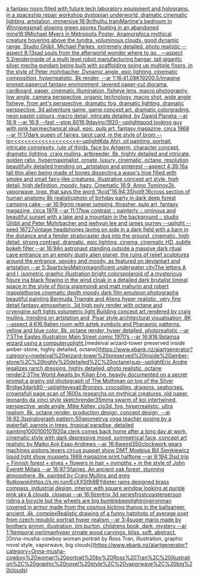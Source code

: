 [a fantasy room filled with future tech laboratory equipment and holograms, in a spaceship repair workshop dystopian underworld, dramatic cinematic lighting, artstation, immersive,](https://www.ebank.nz/aiartgenerator?category=a%20fantasy%20room%20filled%20with%20future%20tech%20laboratory%20equipment%20and%20holograms%2C%20in%20a%20spaceship%20repair%20workshop%20dystopian%20underworld%2C%20dramatic%20cinematic%20lighting%2C%20artstation%2C%20immersive%2C)[16:9](https://www.ebank.nz/aiartgenerator?category=16%3A9)[cthulhu train](https://www.ebank.nz/aiartgenerator?category=cthulhu%20train)[Martine's bedroom in Winnipeg](https://www.ebank.nz/aiartgenerator?category=Martine%27s%20bedroom%20in%20Winnipeg)[small glowing green  spores floating in an abandoned mine](https://www.ebank.nz/aiartgenerator?category=small%20glowing%20green%20%20spores%20floating%20in%20an%20abandoned%20mine)[16:9](https://www.ebank.nz/aiartgenerator?category=16%3A9)[Michael Myers in Metropolis Poster, Anamorphic](https://www.ebank.nz/aiartgenerator?category=Michael%20Myers%20in%20Metropolis%20Poster%2C%20Anamorphic)[a mythical creature hovering above the tundra, voluminous clouds, good dynamic range, Studio Ghibli, Michael Parkes, extremely detailed, photo realistic --aspect 8:13](https://www.ebank.nz/aiartgenerator?category=a%20mythical%20creature%20hovering%20above%20the%20tundra%2C%20voluminous%20clouds%2C%20good%20dynamic%20range%2C%20Studio%20Ghibli%2C%20Michael%20Parkes%2C%20extremely%20detailed%2C%20photo%20realistic%20--aspect%208%3A13)[sad souls from the afterworld wonder where to go , —aspect 5:2](https://www.ebank.nz/aiartgenerator?category=sad%20souls%20from%20the%20afterworld%20wonder%20where%20to%20go%20%2C%20%E2%80%94aspect%205%3A2)[render](https://www.ebank.nz/aiartgenerator?category=render)[inside of a multi level robot manufacturing hangar, tall gigantic silver mecha gundam being built with scaffolding going up multiple floors, in the style of Peter mohrbacher, Dynamic angle, epic lighting, cinematic composition, hyperrealistic, 8k render, --ar 1:1](https://www.ebank.nz/aiartgenerator?category=inside%20of%20a%20multi%20level%20robot%20manufacturing%20hangar%2C%20tall%20gigantic%20silver%20mecha%20gundam%20being%20built%20with%20scaffolding%20going%20up%20multiple%20floors%2C%20in%20the%20style%20of%20Peter%20mohrbacher%2C%20Dynamic%20angle%2C%20epic%20lighting%2C%20cinematic%20composition%2C%20hyperrealistic%2C%208k%20render%2C%20--ar%201%3A1)[6:4](https://www.ebank.nz/aiartgenerator?category=6%3A4)[1.0](https://www.ebank.nz/aiartgenerator?category=1.0)[8K](https://www.ebank.nz/aiartgenerator?category=8K)[1920](https://www.ebank.nz/aiartgenerator?category=1920)[0.5](https://www.ebank.nz/aiartgenerator?category=0.5)[/imagine prompt:papercut fantasy environment, layered paper-cut diorama, cardboard, paper, cinematic illumination, fisheye lens, macro photography, low angle, camera perspective, organic technology, macro shot, wide angle fisheye, from ant's perspective, dramatic fog, dramatic lighting, dramatic perspective, 3d adventure game, game concept art, dramatic colorgrading, neon pastel colours, macro detail, intricate  detailed, by Dawid Planeta --ar 16:9 --ar 16:9 --fast --stop 80](https://www.ebank.nz/aiartgenerator?category=/imagine%20prompt%3Apapercut%20fantasy%20environment%2C%20layered%20paper-cut%20diorama%2C%20cardboard%2C%20paper%2C%20cinematic%20illumination%2C%20fisheye%20lens%2C%20macro%20photography%2C%20low%20angle%2C%20camera%20perspective%2C%20organic%20technology%2C%20macro%20shot%2C%20wide%20angle%20fisheye%2C%20from%20ant%27s%20perspective%2C%20dramatic%20fog%2C%20dramatic%20lighting%2C%20dramatic%20perspective%2C%203d%20adventure%20game%2C%20game%20concept%20art%2C%20dramatic%20colorgrading%2C%20neon%20pastel%20colours%2C%20macro%20detail%2C%20intricate%20%20detailed%2C%20by%20Dawid%20Planeta%20--ar%2016%3A9%20--ar%2016%3A9%20--fast%20--stop%2080)[16:9](https://www.ebank.nz/aiartgenerator?category=16%3A9)[davinci](https://www.ebank.nz/aiartgenerator?category=davinci)[1920](https://www.ebank.nz/aiartgenerator?category=1920)[--uplight](https://www.ebank.nz/aiartgenerator?category=--uplight)[good looking guy with pink hair](https://www.ebank.nz/aiartgenerator?category=good%20looking%20guy%20with%20pink%20hair)[mechanical skull, epic, pulp art, fantasy magazine, circa 1968 --ar 11:17](https://www.ebank.nz/aiartgenerator?category=mechanical%20skull%2C%20epic%2C%20pulp%20art%2C%20fantasy%20magazine%2C%20circa%201968%20--ar%2011%3A17)[dark queen of fairies, tarot card, in the style of brom --lp](https://www.ebank.nz/aiartgenerator?category=dark%20queen%20of%20fairies%2C%20tarot%20card%2C%20in%20the%20style%20of%20brom%20--lp)[<<<<<<<<<<<<<<<<<<<<--uplight](https://www.ebank.nz/aiartgenerator?category=%3C%3C%3C%3C%3C%3C%3C%3C%3C%3C%3C%3C%3C%3C%3C%3C%3C%3C%3C%3C--uplight)[Kda Ahri, oil painting, portrait, intricate complexity, rule of thirds,  face by Artgerm, character concept, dramatic lighting, craig mullins, artbreeder, 8k, highly detailed and intricate, golden ratio, hypermaximalist, ornate, luxury, cinematic, octane, resolution beautifully detailed trending on _artstation and pinterest --aspect 4:3](https://www.ebank.nz/aiartgenerator?category=Kda%20Ahri%2C%20oil%20painting%2C%20portrait%2C%20intricate%20complexity%2C%20rule%20of%20thirds%2C%20%20face%20by%20Artgerm%2C%20character%20concept%2C%20dramatic%20lighting%2C%20craig%20mullins%2C%20artbreeder%2C%208k%2C%20highly%20detailed%20and%20intricate%2C%20golden%20ratio%2C%20hypermaximalist%2C%20ornate%2C%20luxury%2C%20cinematic%2C%20octane%2C%20resolution%20beautifully%20detailed%20trending%20on%20_artstation%20and%20pinterest%20--aspect%204%3A3)[9:16](https://www.ebank.nz/aiartgenerator?category=9%3A16)[a tall thin alien being made of bones dissecting a wasp's hive filled with smoke and small fairy-like creatures, illustrative concept art style, high detail, high definition, moody, hazy, Cinematic 16:9, Anno Tomino](https://www.ebank.nz/aiartgenerator?category=a%20tall%20thin%20alien%20being%20made%20of%20bones%20dissecting%20a%20wasp%27s%20hive%20filled%20with%20smoke%20and%20small%20fairy-like%20creatures%2C%20illustrative%20concept%20art%20style%2C%20high%20detail%2C%20high%20definition%2C%20moody%2C%20hazy%2C%20Cinematic%2016%3A9%2C%20Anno%20Tomino)[y2k, yaporwave, logo, that says the word "Acid"](https://www.ebank.nz/aiartgenerator?category=y2k%2C%20yaporwave%2C%20logo%2C%20that%20says%20the%20word%20%22Acid%22)[16:9](https://www.ebank.nz/aiartgenerator?category=16%3A9)[4:3](https://www.ebank.nz/aiartgenerator?category=4%3A3)[Shot](https://www.ebank.nz/aiartgenerator?category=Shot)[9:16](https://www.ebank.nz/aiartgenerator?category=9%3A16)[cross section of human anatomy 8k realistic](https://www.ebank.nz/aiartgenerator?category=cross%20section%20of%20human%20anatomy%208k%20realistic)[photo of birhday party in dark deep forest camping cake --ar 16:9](https://www.ebank.nz/aiartgenerator?category=photo%20of%20birhday%20party%20in%20dark%20deep%20forest%20camping%20cake%20--ar%2016%3A9)[grim reaper jumping, thrasher, pulp art, fantasy magazine, circa 1978 --ar 11:17](https://www.ebank.nz/aiartgenerator?category=grim%20reaper%20jumping%2C%20thrasher%2C%20pulp%20art%2C%20fantasy%20magazine%2C%20circa%201978%20--ar%2011%3A17)[low contrast :: painterly :: ominous and beautiful sunset with a lake and a mountain in the background :: studio Ghibli and Peter Mohrbacher and jeehyun lee and james gurney --uplight --seed 16727](https://www.ebank.nz/aiartgenerator?category=low%20contrast%20%3A%3A%20painterly%20%3A%3A%20ominous%20and%20beautiful%20sunset%20with%20a%20lake%20and%20a%20mountain%20in%20the%20background%20%3A%3A%20studio%20Ghibli%20and%20Peter%20Mohrbacher%20and%20jeehyun%20lee%20and%20james%20gurney%20--uplight%20--seed%2016727)[vintage headphones laying on side in a dark field with a barn in the distance and a fender stratocaster dug into the ground, cinematic, high detail, strong contrast,  dramatic, epic lighting ,cinema, cinematic HD,,subtle bokeh filter --ar 16:9](https://www.ebank.nz/aiartgenerator?category=vintage%20headphones%20laying%20on%20side%20in%20a%20dark%20field%20with%20a%20barn%20in%20the%20distance%20and%20a%20fender%20stratocaster%20dug%20into%20the%20ground%2C%20cinematic%2C%20high%20detail%2C%20strong%20contrast%2C%20%20dramatic%2C%20epic%20lighting%20%2Ccinema%2C%20cinematic%20HD%2C%2Csubtle%20bokeh%20filter%20--ar%2016%3A9)[An astronaut standing outside a massive dark ritual cave entrance on an empty dusty alien planet, the ruins of relief sculptures around the entrance, spooky and moody, as featured on deviantart and artstation --ar 5:3](https://www.ebank.nz/aiartgenerator?category=An%20astronaut%20standing%20outside%20a%20massive%20dark%20ritual%20cave%20entrance%20on%20an%20empty%20dusty%20alien%20planet%2C%20the%20ruins%20of%20relief%20sculptures%20around%20the%20entrance%2C%20spooky%20and%20moody%2C%20as%20featured%20on%20deviantart%20and%20artstation%20--ar%205%3A3)[particles](https://www.ebank.nz/aiartgenerator?category=particles)[Matrix](https://www.ebank.nz/aiartgenerator?category=Matrix)[magnificent underwater city](https://www.ebank.nz/aiartgenerator?category=magnificent%20underwater%20city)[The letters A and I, isometric graphic illustration bright colors](https://www.ebank.nz/aiartgenerator?category=The%20letters%20A%20and%20I%2C%20isometric%20graphic%20illustration%20bright%20colors)[polaroid of a mysterious figure ina black flowing in the wind cloak in a detailed dark brutalist liminal space in the style of floria sigismondi and matt mahurin and robert mapplethorpe cinematic depth moody dark film emulsion photograph](https://www.ebank.nz/aiartgenerator?category=polaroid%20of%20a%20mysterious%20figure%20ina%20black%20flowing%20in%20the%20wind%20cloak%20in%20a%20detailed%20dark%20brutalist%20liminal%20space%20in%20the%20style%20of%20floria%20sigismondi%20and%20matt%20mahurin%20and%20robert%20mapplethorpe%20cinematic%20depth%20moody%20dark%20film%20emulsion%20photograph)[a beautiful painting Bermuda Triangle and Aliens,hyper realistic, very fine detail,fantasy,atmospheric, 3d high poly render with octane and cryengine,soft lights,volumetric light,Building concept art,rendered by craig mullins ,trending on artstation and ,Pixar style,architectural visualisation ,8K --aspect 4:6](https://www.ebank.nz/aiartgenerator?category=a%20beautiful%20painting%20Bermuda%20Triangle%20and%20Aliens%2Chyper%20realistic%2C%20very%20fine%20detail%2Cfantasy%2Catmospheric%2C%203d%20high%20poly%20render%20with%20octane%20and%20cryengine%2Csoft%20lights%2Cvolumetric%20light%2CBuilding%20concept%20art%2Crendered%20by%20craig%20mullins%20%2Ctrending%20on%20artstation%20and%20%2CPixar%20style%2Carchitectural%20visualisation%20%2C8K%20--aspect%204%3A6)[16:9](https://www.ebank.nz/aiartgenerator?category=16%3A9)[alien room with aztek symbols and Pharaonic patterns, yellow and blue color, 8k, octane render, hyper detailed, photorealistic --ar 7:5](https://www.ebank.nz/aiartgenerator?category=alien%20room%20with%20aztek%20symbols%20and%20Pharaonic%20patterns%2C%20yellow%20and%20blue%20color%2C%208k%2C%20octane%20render%2C%20hyper%20detailed%2C%20photorealistic%20--ar%207%3A5)[The Eagles illustration Main Street comic 1970’s --ar 16:8](https://www.ebank.nz/aiartgenerator?category=The%20Eagles%20illustration%20Main%20Street%20comic%201970%E2%80%99s%20--ar%2016%3A8)[16:9](https://www.ebank.nz/aiartgenerator?category=16%3A9)[plains](https://www.ebank.nz/aiartgenerator?category=plains)[a wizard using a computer](https://www.ebank.nz/aiartgenerator?category=a%20wizard%20using%20a%20computer)[uplight.](https://www.ebank.nz/aiartgenerator?category=uplight.)[medeival wizard-tower preserved inside amber-stone, highly detailed, octane](https://www.ebank.nz/aiartgenerator?category=medeival%20wizard-tower%20preserved%20inside%20amber-stone%2C%20highly%20detailed%2C%20octane)[sup](https://www.ebank.nz/aiartgenerator?category=sup)[--uplight](https://www.ebank.nz/aiartgenerator?category=--uplight)[Eric Andre legalizes ranch dressing, highly detailed, photo realistic, octane render](https://www.ebank.nz/aiartgenerator?category=Eric%20Andre%20legalizes%20ranch%20dressing%2C%20highly%20detailed%2C%20photo%20realistic%2C%20octane%20render)[2:3](https://www.ebank.nz/aiartgenerator?category=2%3A3)[The World Awaits by Kilian Eng](https://www.ebank.nz/aiartgenerator?category=The%20World%20Awaits%20by%20Kilian%20Eng)[, heavily documented on a secret prompt:a grainy old photograph of The Mothman on top of the Silver Bridge](https://www.ebank.nz/aiartgenerator?category=%2C%20heavily%20documented%20on%20a%20secret%20prompt%3Aa%20grainy%20old%20photograph%20of%20The%20Mothman%20on%20top%20of%20the%20Silver%20Bridge)[3](https://www.ebank.nz/aiartgenerator?category=3)[dark](https://www.ebank.nz/aiartgenerator?category=dark)[80](https://www.ebank.nz/aiartgenerator?category=80)[--uplight](https://www.ebank.nz/aiartgenerator?category=--uplight)[eyes](https://www.ebank.nz/aiartgenerator?category=eyes)[all:Bronzes, crocodiles, dragons, seahorses, crowns](https://www.ebank.nz/aiartgenerator?category=all%3ABronzes%2C%20crocodiles%2C%20dragons%2C%20seahorses%2C%20crowns)[full page scan of 1600s researchs on mythical creatures, old paper, leonardo da vinci style sketch](https://www.ebank.nz/aiartgenerator?category=full%20page%20scan%20of%201600s%20researchs%20on%20mythical%20creatures%2C%20old%20paper%2C%20leonardo%20da%20vinci%20style%20sketch)[render](https://www.ebank.nz/aiartgenerator?category=render)[35mm](https://www.ebank.nz/aiartgenerator?category=35mm)[a swarm of koi intertwined, perspective, wide angle, Mike Kelley, clo3d, fog, hyperrealistic, ultra realism, 8k, octane render, production design, concept design, --ar 16:9](https://www.ebank.nz/aiartgenerator?category=a%20swarm%20of%20koi%20intertwined%2C%20perspective%2C%20wide%20angle%2C%20Mike%20Kelley%2C%20clo3d%2C%20fog%2C%20hyperrealistic%2C%20ultra%20realism%2C%208k%2C%20octane%20render%2C%20production%20design%2C%20concept%20design%2C%20--ar%2016%3A9)[2:3](https://www.ebank.nz/aiartgenerator?category=2%3A3)[spiralograph pattern](https://www.ebank.nz/aiartgenerator?category=spiralograph%20pattern)[.50](https://www.ebank.nz/aiartgenerator?category=.50)[geometry](https://www.ebank.nz/aiartgenerator?category=geometry)[a yoga teacher posing by a waterfall, parrots in trees, tropical paradise, detailed painting](https://www.ebank.nz/aiartgenerator?category=a%20yoga%20teacher%20posing%20by%20a%20waterfall%2C%20parrots%20in%20trees%2C%20tropical%20paradise%2C%20detailed%20painting)[100010010](https://www.ebank.nz/aiartgenerator?category=100010010)[1920](https://www.ebank.nz/aiartgenerator?category=1920)[a clerk comes back home after a long day at work, cinematic style with dark depressive mood, symmetrical face, concept art realistic by Maiko Aoji Esao Andrews --ar 16:8](https://www.ebank.nz/aiartgenerator?category=a%20clerk%20comes%20back%20home%20after%20a%20long%20day%20at%20work%2C%20cinematic%20style%20with%20dark%20depressive%20mood%2C%20symmetrical%20face%2C%20concept%20art%20realistic%20by%20Maiko%20Aoji%20Esao%20Andrews%20--ar%2016%3A8)[weird](https://www.ebank.nz/aiartgenerator?category=weird)[350](https://www.ebank.nz/aiartgenerator?category=350)[clockwork gears machines pistons levers circus puppet show DMT  Moebius Bill Sienkiewicz liquid light show muppets 1969 magazine print halftone —ar 9:19](https://www.ebank.nz/aiartgenerator?category=clockwork%20gears%20machines%20pistons%20levers%20circus%20puppet%20show%20DMT%20%20Moebius%20Bill%20Sienkiewicz%20liquid%20light%20show%20muppets%201969%20magazine%20print%20halftone%20%E2%80%94ar%209%3A19)[4:3](https://www.ebank.nz/aiartgenerator?category=4%3A3)[lsd trip + Finnish forest + elves + flowers in hair + nympths + in the style of John Everett Millais --ar 16:9](https://www.ebank.nz/aiartgenerator?category=lsd%20trip%20%2B%20Finnish%20forest%20%2B%20elves%20%2B%20flowers%20in%20hair%20%2B%20nympths%20%2B%20in%20the%20style%20of%20John%20Everett%20Millais%20--ar%2016%3A9)[7:5](https://www.ebank.nz/aiartgenerator?category=7%3A5)[fairies, An ancient oak forest, stunning atmosphere, 8k, painted by Craig Mullins and greg Rutkowski](https://www.ebank.nz/aiartgenerator?category=fairies%2C%20An%20ancient%20oak%20forest%2C%20stunning%20atmosphere%2C%208k%2C%20painted%20by%20Craig%20Mullins%20and%20greg%20Rutkowski)[<https://s.mj.run/EcXXSt9i8BY>](https://www.ebank.nz/aiartgenerator?category=%3Chttps%3A//s.mj.run/EcXXSt9i8BY%3E)[dieter rams designed brass compass, industrial design, interior with square window looking at purple pink sky & clouds, closeup  --ar 16:9](https://www.ebank.nz/aiartgenerator?category=dieter%20rams%20designed%20brass%20compass%2C%20industrial%20design%2C%20interior%20with%20square%20window%20looking%20at%20purple%20pink%20sky%20%26%20clouds%2C%20closeup%20%20--ar%2016%3A9)[zentrix 3d series](https://www.ebank.nz/aiartgenerator?category=zentrix%203d%20series)[frost](https://www.ebank.nz/aiartgenerator?category=frost)[coaster](https://www.ebank.nz/aiartgenerator?category=coaster)[person riding a bicycle but the wheels are big bumblebees](https://www.ebank.nz/aiartgenerator?category=person%20riding%20a%20bicycle%20but%20the%20wheels%20are%20big%20bumblebees)[lightning](https://www.ebank.nz/aiartgenerator?category=lightning)[ironman covered in armor made from the cosmos kicking thanos in the balls](https://www.ebank.nz/aiartgenerator?category=ironman%20covered%20in%20armor%20made%20from%20the%20cosmos%20kicking%20thanos%20in%20the%20balls)[anger, ancient, 4k, complex](https://www.ebank.nz/aiartgenerator?category=anger%2C%20ancient%2C%204k%2C%20complex)[Realistic drawing of a funny hat](https://www.ebank.nz/aiartgenerator?category=Realistic%20drawing%20of%20a%20funny%20hat)[photo of average poet from czech republic portrait hyper realism --ar 3:4](https://www.ebank.nz/aiartgenerator?category=photo%20of%20average%20poet%20from%20czech%20republic%20portrait%20hyper%20realism%20--ar%203%3A4)[super mario made by brothers grimm, illustration, tim burton, childrens book, dark, mystery --ar 1:1](https://www.ebank.nz/aiartgenerator?category=super%20mario%20made%20by%20brothers%20grimm%2C%20illustration%2C%20tim%20burton%2C%20childrens%20book%2C%20dark%2C%20mystery%20--ar%201%3A1)[temporal perliman](https://www.ebank.nz/aiartgenerator?category=temporal%20perliman)[hyper ornate wood carvings. bliss. soft. abstract.](https://www.ebank.nz/aiartgenerator?category=hyper%20ornate%20wood%20carvings.%20bliss.%20soft.%20abstract.)[Onna-musha-cowboy woman portrait by Ross Tran, illustration, graphic novel style, vaporwave, big clouds](https://www.ebank.nz/aiartgenerator?category=Onna-musha-cowboy%20woman%20portrait%20by%20Ross%20Tran%2C%20illustration%2C%20graphic%20novel%20style%2C%20vaporwave%2C%20big%20clouds)[](https://www.ebank.nz/aiartgenerator?category=)